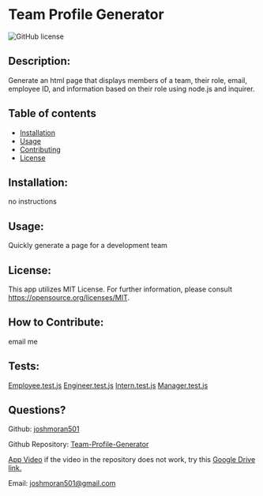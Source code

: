 # Team Profile Generator

  ![GitHub license](https://img.shields.io/github/license/joshmoran501/Team-Profile-Generator)
  
## Description:
  
  Generate an html page that displays members of a team, their role, email, employee ID, and information based on their role using node.js and inquirer.
  
## Table of contents
  
* [Installation](#installation)
* [Usage](#usage)
* [Contributing](#how-to-contribute)
* [License](#license)

## Installation:

  no instructions
  
## Usage:

  Quickly generate a page for a development team
  
## License:

  This app utilizes MIT License. For further information, please consult https://opensource.org/licenses/MIT.

  
## How to Contribute:

  email me
  
## Tests:

  [Employee.test.js](_tests_\Employee.test.js) 
  [Engineer.test.js](_tests_\Engineer.test.js) 
  [Intern.test.js](_tests_\Intern.test.js) 
  [Manager.test.js](_tests_\Manager.test.js)
  
## Questions?

  Github: [joshmoran501](https://github.com/joshmoran501)

  Github Repository: [Team-Profile-Generator](https://github.com/joshmoran501/Team-Profile-Generator)

  [App Video](Team-Profile-Generator.mp4) if the video in the repository does not work, try this [Google Drive link.](https://drive.google.com/file/d/11YLdaLg3S7PhEC1RSGNZhH8TppWw_Ab0/view) 
    
  Email: [joshmoran501@gmail.com](joshmoran501@gmail.com)
  